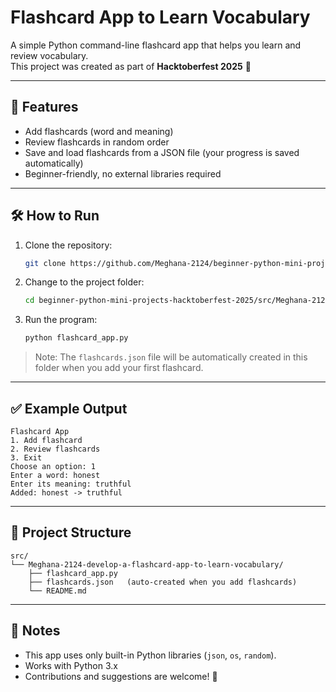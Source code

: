 # Flashcard App to Learn Vocabulary

A simple Python command-line flashcard app that helps you learn and review vocabulary.  
This project was created as part of **Hacktoberfest 2025** 🎉

---

## 📌 Features
- Add flashcards (word and meaning)
- Review flashcards in random order
- Save and load flashcards from a JSON file (your progress is saved automatically)
- Beginner-friendly, no external libraries required

---

## 🛠️ How to Run

1. Clone the repository:
   ```bash
   git clone https://github.com/Meghana-2124/beginner-python-mini-projects-hacktoberfest-2025.git
   ```

2. Change to the project folder:
   ```bash
   cd beginner-python-mini-projects-hacktoberfest-2025/src/Meghana-2124-develop-a-flashcard-app-to-learn-vocabulary/
   ```

3. Run the program:
   ```bash
   python flashcard_app.py
   ```

> Note: The `flashcards.json` file will be automatically created in this folder when you add your first flashcard.

---

## ✅ Example Output

```
Flashcard App
1. Add flashcard
2. Review flashcards
3. Exit
Choose an option: 1
Enter a word: honest
Enter its meaning: truthful
Added: honest -> truthful
```

---

## 📂 Project Structure

```
src/
└── Meghana-2124-develop-a-flashcard-app-to-learn-vocabulary/
    ├── flashcard_app.py
    ├── flashcards.json   (auto-created when you add flashcards)
    └── README.md
```

---

## 📖 Notes
- This app uses only built-in Python libraries (`json`, `os`, `random`).
- Works with Python 3.x
- Contributions and suggestions are welcome! 🎉

